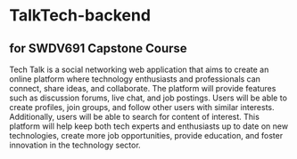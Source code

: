 # TalkTech-backend
## for SWDV691 Capstone Course

Tech Talk is a social networking web application that aims to create an online platform where technology enthusiasts and professionals can connect, share ideas, and collaborate. The platform will provide features such as discussion forums, live chat, and job postings. Users will be able to create profiles, join groups, and follow other users with similar interests. Additionally, users will be able to search for content of interest. This platform will help keep both tech experts and enthusiasts up to date on new technologies, create more job opportunities, provide education, and foster innovation in the technology sector.
